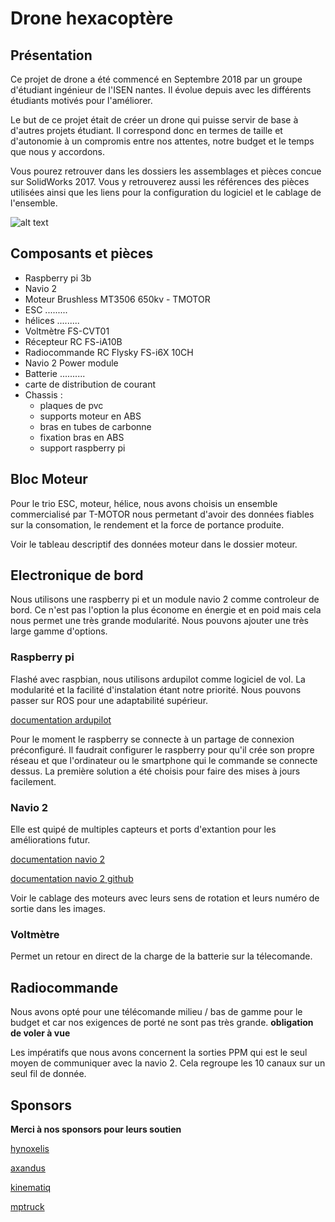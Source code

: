 # Drone hexacoptère

## Présentation

Ce projet de drone a été commencé en Septembre 2018 par un groupe d'étudiant ingénieur de l'ISEN nantes. Il évolue depuis avec les différents étudiants motivés pour l'améliorer.

Le but de ce projet était de créer un drone qui puisse servir de base à d'autres projets étudiant. Il correspond donc en termes de taille et d'autonomie à un compromis entre nos attentes, notre budget et le temps que nous y accordons.

Vous pourez retrouver dans les dossiers les assemblages et pièces concue sur SolidWorks 2017. Vous y retrouverez aussi les références des pièces utilisées ainsi que les liens pour la configuration du logiciel et le cablage de l'ensemble.

![alt text](https://github.com/iRobotEam/Drone_hexacoptere/blob/master/images/IMG_3299.JPEG?raw=true)

## Composants et pièces

* Raspberry pi 3b
* Navio 2
* Moteur Brushless MT3506 650kv - TMOTOR
* ESC .........
* hélices .........
* Voltmètre FS-CVT01
* Récepteur RC FS-iA10B
* Radiocommande RC Flysky FS-i6X 10CH
* Navio 2 Power module
* Batterie ..........
* carte de distribution de courant
* Chassis :
  * plaques de pvc
  * supports moteur en ABS
  * bras en tubes de carbonne
  * fixation bras en ABS
  * support raspberry pi

## Bloc Moteur

Pour le trio ESC, moteur, hélice, nous avons choisis un ensemble commercialisé par T-MOTOR nous permetant d'avoir des données fiables sur la consomation, le rendement et la force de portance produite.

Voir le tableau descriptif des données moteur dans le dossier moteur.

## Electronique de bord

Nous utilisons une raspberry pi et un module navio 2 comme controleur de bord. Ce n'est pas l'option la plus économe en énergie et en poid mais cela nous permet une très grande modularité. Nous pouvons ajouter une très large gamme d'options.

### Raspberry pi

Flashé avec raspbian, nous utilisons ardupilot comme logiciel de vol. La modularité et la facilité d'instalation étant notre priorité. Nous pouvons passer sur ROS pour une adaptabilité supérieur.

[documentation ardupilot](https://ardupilot.org/copter/index.html)


Pour le moment le raspberry se connecte à un partage de connexion préconfiguré. Il faudrait configurer le raspberry pour qu'il crée son propre réseau et que l'ordinateur ou le smartphone qui le commande se connecte dessus. La première solution a été choisis pour faire des mises à jours facilement.

### Navio 2

Elle est quipé de multiples capteurs et ports d'extantion pour les améliorations futur.

[documentation navio 2](https://docs.emlid.com/navio2/)

[documentation navio 2 github](https://github.com/emlid/emlid-docs/tree/master/docs/autopilots/navio2)

Voir le cablage des moteurs avec leurs sens de rotation et leurs numéro de sortie dans les images.

### Voltmètre

Permet un retour en direct de la charge de la batterie sur la télecomande.

## Radiocommande

Nous avons opté pour une télécomande milieu / bas de gamme pour le budget et car nos exigences de porté ne sont pas très grande. **obligation de voler à vue**

Les impératifs que nous avons concernent la sorties PPM qui est le seul moyen de communiquer avec la navio 2. Cela regroupe les 10 canaux sur un seul fil de donnée.

## Sponsors

**Merci à nos sponsors pour leurs soutien**

[hynoxelis](https://www.hynoxelis.com/)

[axandus](https://www.axandus.fr/)

[kinematiq](https://www.kinematiq.net/)

[mptruck](https://www.mptruck.fr/)



